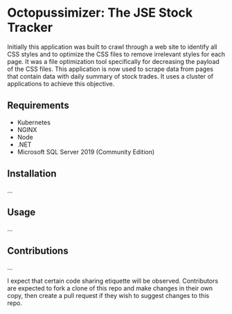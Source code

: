 # Octopussimizer: The JSE Stock Tracker

Initially this application was built to crawl through a web site to identify all CSS styles and to optimize the CSS files to remove irrelevant styles for each page. It was a file optimization tool specifically for decreasing the payload of the CSS files. This application is now used to scrape data from pages that contain data with daily summary of stock trades. It uses a cluster of applications to achieve this objective.

## Requirements

 - Kubernetes
 - NGINX
 - Node
 - .NET
 - Microsoft SQL Server 2019 (Community Edition)

## Installation

...

## Usage

...

## Contributions

...

I expect that certain code sharing etiquette will be observed. Contributors are expected to fork a clone of this repo and make changes in their own copy, then create a pull request if they wish to suggest changes to this repo.